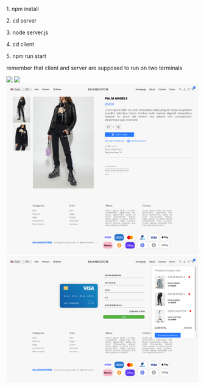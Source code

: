 <p>1. npm install</p>
<p>2. cd server</p>
<p>3. node server.js</p>
<p>4. cd client</p>
<p>5. npm run start</p>

<p>remember that client and server are supposed to run on two terminals</p>

<div>
    <img src="client/public/img/home.png"/>
    <img src="client/public/img/store.png"/>
    <img src="client/public/img/product.png"/>
    <img src="client/public/img/payment.png"/>
</div>
